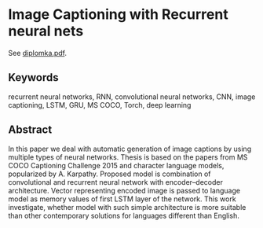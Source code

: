 # Image Captioning with Recurrent neural nets

See [diplomka.pdf](diplomka.pdf).

## Keywords
recurrent neural networks, RNN, convolutional neural networks, CNN, image captioning, LSTM, GRU, MS COCO, Torch, deep learning

## Abstract
In this paper we deal with automatic generation of image captions by using multiple types of neural networks. Thesis is based on the papers from MS COCO Captioning Challenge 2015 and character language models, popularized by A. Karpathy. Proposed model is combination of convolutional and recurrent neural network with encoder–decoder architecture. Vector representing encoded image is passed to language model as memory values of first LSTM layer of the network. This work investigate, whether model with such simple architecture is more suitable than other contemporary solutions for languages different than English.
